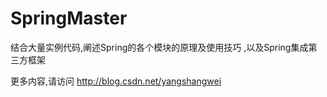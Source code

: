 # SpringMaster

结合大量实例代码,阐述Spring的各个模块的原理及使用技巧 ,以及Spring集成第三方框架

更多内容,请访问 http://blog.csdn.net/yangshangwei
